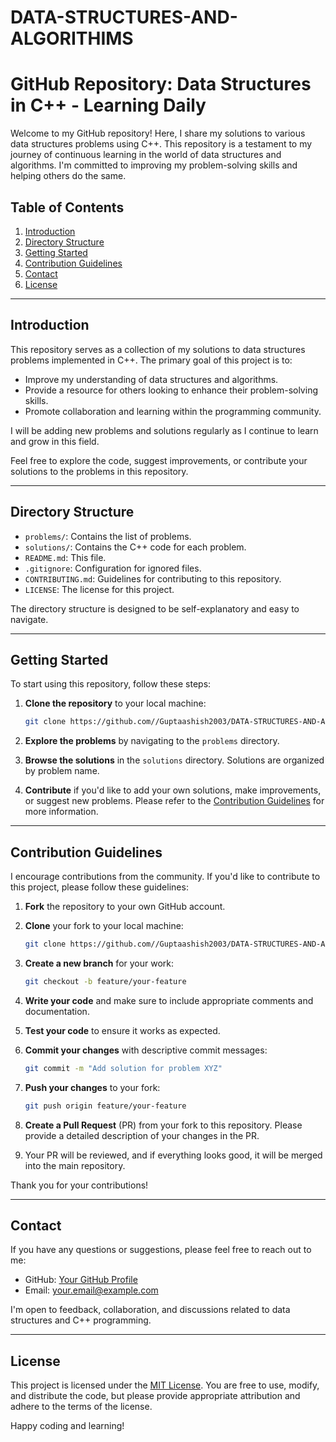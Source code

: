 # DATA-STRUCTURES-AND-ALGORITHIMS

# GitHub Repository: Data Structures in C++ - Learning Daily

Welcome to my GitHub repository! Here, I share my solutions to various data structures problems using C++. This repository is a testament to my journey of continuous learning in the world of data structures and algorithms. I'm committed to improving my problem-solving skills and helping others do the same.

## Table of Contents
1. [Introduction](#introduction)
2. [Directory Structure](#directory-structure)
3. [Getting Started](#getting-started)
4. [Contribution Guidelines](#contribution-guidelines)
5. [Contact](#contact)
6. [License](#license)

---

## Introduction

This repository serves as a collection of my solutions to data structures problems implemented in C++. The primary goal of this project is to:

- Improve my understanding of data structures and algorithms.
- Provide a resource for others looking to enhance their problem-solving skills.
- Promote collaboration and learning within the programming community.

I will be adding new problems and solutions regularly as I continue to learn and grow in this field.

Feel free to explore the code, suggest improvements, or contribute your solutions to the problems in this repository.

---

## Directory Structure

- `problems/`: Contains the list of problems.
- `solutions/`: Contains the C++ code for each problem.
- `README.md`: This file.
- `.gitignore`: Configuration for ignored files.
- `CONTRIBUTING.md`: Guidelines for contributing to this repository.
- `LICENSE`: The license for this project.

The directory structure is designed to be self-explanatory and easy to navigate.

---

## Getting Started

To start using this repository, follow these steps:

1. **Clone the repository** to your local machine:
   ```bash
   git clone https://github.com//Guptaashish2003/DATA-STRUCTURES-AND-ALGORITHIMS.git
   ```

2. **Explore the problems** by navigating to the `problems` directory.

3. **Browse the solutions** in the `solutions` directory. Solutions are organized by problem name.

4. **Contribute** if you'd like to add your own solutions, make improvements, or suggest new problems. Please refer to the [Contribution Guidelines](#contribution-guidelines) for more information.

---

## Contribution Guidelines

I encourage contributions from the community. If you'd like to contribute to this project, please follow these guidelines:

1. **Fork** the repository to your own GitHub account.

2. **Clone** your fork to your local machine:
   ```bash
   git clone https://github.com//Guptaashish2003/DATA-STRUCTURES-AND-ALGORITHIMS.git
   ```

3. **Create a new branch** for your work:
   ```bash
   git checkout -b feature/your-feature
   ```

4. **Write your code** and make sure to include appropriate comments and documentation.

5. **Test your code** to ensure it works as expected.

6. **Commit your changes** with descriptive commit messages:
   ```bash
   git commit -m "Add solution for problem XYZ"
   ```

7. **Push your changes** to your fork:
   ```bash
   git push origin feature/your-feature
   ```

8. **Create a Pull Request** (PR) from your fork to this repository. Please provide a detailed description of your changes in the PR.

9. Your PR will be reviewed, and if everything looks good, it will be merged into the main repository.

Thank you for your contributions!

---

## Contact

If you have any questions or suggestions, please feel free to reach out to me:

- GitHub: [Your GitHub Profile](https://github.com/Guptaashish2003)
- Email: your.email@example.com

I'm open to feedback, collaboration, and discussions related to data structures and C++ programming.

---

## License

This project is licensed under the [MIT License](LICENSE). You are free to use, modify, and distribute the code, but please provide appropriate attribution and adhere to the terms of the license.

Happy coding and learning!
